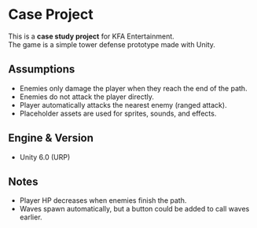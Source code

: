 # Case Project

This is a **case study project** for KFA Entertainment.  
The game is a simple tower defense prototype made with Unity.

## Assumptions
- Enemies only damage the player when they reach the end of the path.  
- Enemies do not attack the player directly.  
- Player automatically attacks the nearest enemy (ranged attack).  
- Placeholder assets are used for sprites, sounds, and effects.  

## Engine & Version
- Unity 6.0 (URP)

## Notes
- Player HP decreases when enemies finish the path.  
- Waves spawn automatically, but a button could be added to call waves earlier.  
